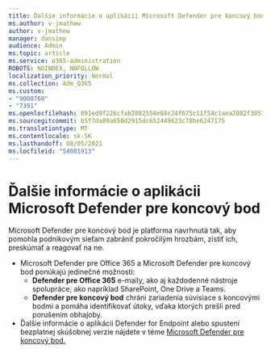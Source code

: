 ```yaml
---
title: Ďalšie informácie o aplikácii Microsoft Defender pre koncový bod
ms.author: v-jmathew
author: v-jmathew
manager: dansimp
audience: Admin
ms.topic: article
ms.service: o365-administration
ROBOTS: NOINDEX, NOFOLLOW
localization_priority: Normal
ms.collection: Adm_O365
ms.custom:
- "9000760"
- "7391"
ms.openlocfilehash: 891ed9f226cfab2882554e68c24f675c11f54c1aea2802f3851d42630af80df8
ms.sourcegitcommit: b5f7da89a650d2915dc652449623c78be6247175
ms.translationtype: MT
ms.contentlocale: sk-SK
ms.lasthandoff: 08/05/2021
ms.locfileid: "54081913"
---
```

# <a name="learn-more-about-microsoft-defender-for-endpoint"></a>Ďalšie informácie o aplikácii Microsoft Defender pre koncový bod

Microsoft Defender pre koncový bod je platforma navrhnutá tak, aby pomohla podnikovým sieťam zabrániť pokročilým hrozbám, zistiť ich, preskúmať a reagovať na ne.

- Microsoft Defender pre Office 365 a Microsoft Defender pre koncový bod ponúkajú jedinečné možnosti:
  - **Defender pre Office 365** e-maily, ako aj každodenné nástroje spolupráce, ako napríklad SharePoint, One Drive a Teams.
  - **Defender pre koncový bod** chráni zariadenia súvisiace s koncovými bodmi a pomáha identifikovať útoky, vďaka ktorých prešli pred porušením obhajoby.
- Ďalšie informácie o aplikácii Defender for Endpoint alebo spustení bezplatnej skúšobnej verzie nájdete v téme [Microsoft Defender pre koncový bod.](https://go.microsoft.com/fwlink/?linkid=2094113)

